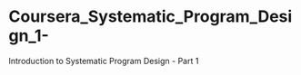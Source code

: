 Coursera_Systematic_Program_Design_1-
=====================================

Introduction to Systematic Program Design - Part 1 
